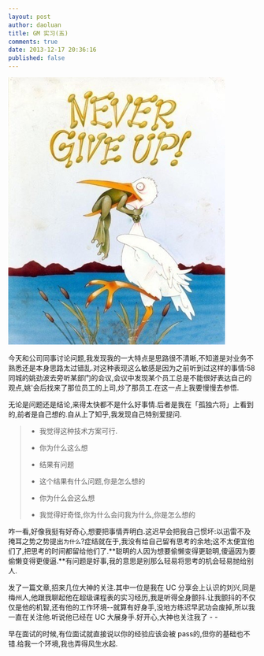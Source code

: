 ```yaml
---
layout: post
author: daoluan
title: GM 实习(五)
comments: true
date: 2013-12-17 20:36:16
published: false
---
```


![never_give_up.png](/images/never_give_up.png)

今天和公司同事讨论问题,我发现我的一大特点是思路很不清晰,不知道是对业务不熟悉还是本身思路太过错乱.对这种表现这么敏感是因为之前听到过这样的事情:58 同城的姚劲波去旁听某部门的会议,会议中发现某个员工总是不能很好表达自己的观点,姚'会后找来了那位员工的上司,炒了那员工.在这一点上我要慢慢去参悟.

无论是问题还是结论,来得太快都不是什么好事情.后者是我在「孤独六将」上看到的,前者是自己想的.自从上了知乎,我发现自己特别爱提问.

>- 我觉得这种技术方案可行.
>- 你为什么这么想
>
>- 结果有问题
>- 这个结果有什么问题,你是怎么想的
>
>- 你为什么会这么想
>- 我觉得好奇怪,你为什么会问我为什么,你是怎么想的

咋一看,好像我挺有好奇心,想要把事情弄明白.这迟早会把我自己惯坏:以迅雷不及掩耳之势之势提出`为什么`?症结就在于,我没有给自己留有思考的余地;这不太便宜他们了,把思考的时间都留给他们了.**聪明的人因为想要偷懒变得更聪明,傻逼因为要偷懒变得更傻逼.**有问题是好事,我的意思是别那么轻易将思考的机会轻易抛给别人.

发了一篇文章,招来几位大神的关注.其中一位是我在 UC 分享会上认识的刘兴,同是梅州人,他跟我聊起他在超级课程表的实习经历,我是听得全身颤抖.让我颤抖的不仅仅是他的机智,还有他的工作环境--就算有好身手,没地方练迟早武功会废掉,所以我一直在关注他.听说他已经在 UC 大展身手.好开心,大神也关注我了 - -

早在面试的时候,有位面试就直接说以你的经验应该会被 pass的,但你的基础也不错.给我一个环境,我也弄得风生水起.


